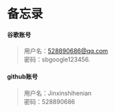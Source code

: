 # 备忘录

#### 谷歌账号

> 用户名：528890686@qq.com  
> 密码：sbgoogle123456.

#### github账号

> 用户名：Jinxinshihenian  
> 密码：528890686



 

